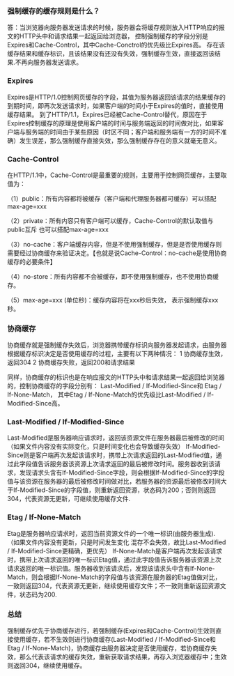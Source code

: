 ### 强制缓存的缓存规则是什么？
答：当浏览器向服务器发送请求的时候，服务器会将缓存规则放入HTTP响应的报文的HTTP头中和请求结果一起返回给浏览器，
控制强制缓存的字段分别是Expires和Cache-Control，其中Cache-Conctrol的优先级比Expires高。
存在该缓存结果和缓存标识，且该结果没有还没有失效，强制缓存生效，直接返回该结果.不再向服务器发送请求。

### Expires
Expires是HTTP/1.0控制网页缓存的字段，其值为服务器返回该请求的结果缓存的到期时间，即再次发送请求时，如果客户端的时间小于Expires的值时，直接使用缓存结果。
到了HTTP/1.1，Expires已经被Cache-Control替代，原因在于Expires控制缓存的原理是使用客户端的时间与服务端返回的时间做对比，如果客户端与服务端的时间由于某些原因（时区不同；客户端和服务端有一方的时间不准确）发生误差，那么强制缓存直接失效，那么强制缓存存在的意义就毫无意义。

### Cache-Control

在HTTP/1.1中，Cache-Control是最重要的规则，主要用于控制网页缓存，主要取值为：

（1）public：所有内容都将被缓存（客户端和代理服务器都可缓存）可以搭配max-age=xxx

（2）private：所有内容只有客户端可以缓存，Cache-Control的默认取值与public互斥 也可以搭配max-age=xxx

（3）no-cache：客户端缓存内容，但是不使用强制缓存，但是是否使用缓存则需要经过协商缓存来验证决定。【也就是说Cache-Control：no-cache是使用协商缓存的必要条件】

（4）no-store：所有内容都不会被缓存，即不使用强制缓存，也不使用协商缓存。

（5）max-age=xxx (单位秒)：缓存内容将在xxx秒后失效， 表示强制缓存xxx秒。

### 协商缓存
协商缓存就是强制缓存失效后，浏览器携带缓存标识向服务器发起请求，由服务器根据缓存标识决定是否使用缓存的过程，主要有以下两种情况：
1 协商缓存生效，返回304
2 协商缓存失败，返回200和请求结果

同样，协商缓存的标识也是在响应报文的HTTP头中和请求结果一起返回给浏览器的，控制协商缓存的字段分别有：
Last-Modified / If-Modified-Since和 Etag / If-None-Match，
其中Etag / If-None-Match的优先级比Last-Modified / If-Modified-Since高。

### Last-Modified / If-Modified-Since
Last-Modified是服务器响应请求时，返回该资源文件在服务器最后被修改的时间 （如果文件内容没有实际变化，只是时间变化也会导致缓存失效）
If-Modified-Since则是客户端再次发起该请求时，携带上次请求返回的Last-Modified值，通过此字段值告诉服务器该资源上次请求返回的最后被修改时间。服务器收到该请求，发现请求头含有If-Modified-Since字段，则会根据If-Modified-Since的字段值与该资源在服务器的最后被修改时间做对比，若服务器的资源最后被修改时间大于If-Modified-Since的字段值，则重新返回资源，状态码为200；否则则返回304，代表资源无更新，可继续使用缓存文件.

### Etag / If-None-Match
Etag是服务器响应请求时，返回当前资源文件的一个唯一标识(由服务器生成).（如果文件内容没有更新，只是时间发生变化 混存不会失效，故比Last-Modified / If-Modified-Since更精确，更优先）
If-None-Match是客户端再次发起该请求时，携带上次请求返回的唯一标识Etag值，通过此字段值告诉服务器该资源上次请求返回的唯一标识值。服务器收到该请求后，发现该请求头中含有If-None-Match，则会根据If-None-Match的字段值与该资源在服务器的Etag值做对比，一致则返回304，代表资源无更新，继续使用缓存文件；不一致则重新返回资源文件，状态码为200.

### 总结
强制缓存优先于协商缓存进行，若强制缓存(Expires和Cache-Control)生效则直接使用缓存，若不生效则进行协商缓存(Last-Modified / If-Modified-Since和Etag / If-None-Match)，协商缓存由服务器决定是否使用缓存，若协商缓存失效，那么代表该请求的缓存失效，重新获取请求结果，再存入浏览器缓存中；生效则返回304，继续使用缓存。